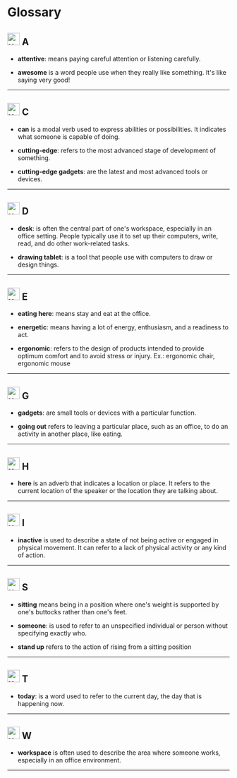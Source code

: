 # Glossary

##  <img width="28" height="28" src="https://img.icons8.com/emoji/28/united-kingdom-emoji.png" alt="united-kingdom-emoji"/> A

- **attentive**: means paying careful attention or listening carefully.

-  **awesome** is a word people use when they really like something. It's like saying very good!

---

##  <img width="28" height="28" src="https://img.icons8.com/emoji/28/united-kingdom-emoji.png" alt="united-kingdom-emoji"/> C

- **can** is a modal verb used to express abilities or possibilities. It indicates what someone is capable of doing.


- **cutting-edge**: refers to the most advanced stage of development of something.

- **cutting-edge gadgets**: are the latest and most advanced tools or devices.

---

##  <img width="28" height="28" src="https://img.icons8.com/emoji/28/united-kingdom-emoji.png" alt="united-kingdom-emoji"/> D

- **desk**: is often the central part of one's workspace, especially in an office setting. People typically use it to set up their computers, write, read, and do other work-related tasks.

- **drawing tablet**: is a tool that people use with computers to draw or design things.

---


##  <img width="28" height="28" src="https://img.icons8.com/emoji/28/united-kingdom-emoji.png" alt="united-kingdom-emoji"/> E

- **eating here**: means stay and eat at the office.

- **energetic**: means having a lot of energy, enthusiasm, and a readiness to act.

- **ergonomic**: refers to the design of products intended to provide optimum comfort and to avoid stress or injury. Ex.: ergonomic chair, ergonomic mouse

---

##  <img width="28" height="28" src="https://img.icons8.com/emoji/28/united-kingdom-emoji.png" alt="united-kingdom-emoji"/>  G

- **gadgets**: are small tools or devices with a particular function.

- **going out** refers to leaving a particular place, such as an office, to do an activity in another place, like eating. 

---

##  <img width="28" height="28" src="https://img.icons8.com/emoji/28/united-kingdom-emoji.png" alt="united-kingdom-emoji"/> H

- **here** is an adverb that indicates a location or place. It refers to the current location of the speaker or the location they are talking about.

---

##  <img width="28" height="28" src="https://img.icons8.com/emoji/28/united-kingdom-emoji.png" alt="united-kingdom-emoji"/> I

- **inactive** is used to describe a state of not being active or engaged in physical movement. It can refer to a lack of physical activity or any kind of action.

---

##  <img width="28" height="28" src="https://img.icons8.com/emoji/28/united-kingdom-emoji.png" alt="united-kingdom-emoji"/>  S

- **sitting** means being in a position where one's weight is supported by one's buttocks rather than one's feet.

- **someone**: is used to refer to an unspecified individual or person without specifying exactly who.


- **stand up** refers to the action of rising from a sitting position

---

## <img width="28" height="28" src="https://img.icons8.com/emoji/28/united-kingdom-emoji.png" alt="united-kingdom-emoji"/>  T

- **today**: is a word used to refer to the current day, the day that is happening now.

---

##  <img width="28" height="28" src="https://img.icons8.com/emoji/28/united-kingdom-emoji.png" alt="united-kingdom-emoji"/> W

- **workspace** is often used to describe the area where someone works, especially in an office environment.

---
